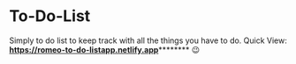 # To-Do-List
Simply to do list to keep track with all the things you have to do.
Quick View: **https://romeo-to-do-listapp.netlify.app********** 😉
